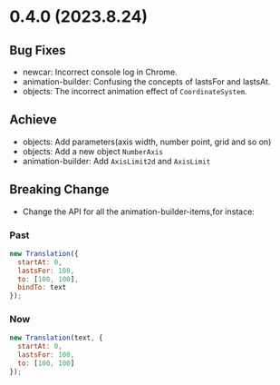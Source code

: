 # 0.4.0 (2023.8.24)

## Bug Fixes
- newcar: Incorrect console log in Chrome.
- animation-builder: Confusing the concepts of lastsFor and lastsAt.
- objects: The incorrect animation effect of `CoordinateSystem`.

## Achieve
- objects: Add parameters(axis width, number point, grid and so on)
- objects: Add a new object `NumberAxis`
- animation-builder: Add `AxisLimit2d` and `AxisLimit`

## Breaking Change
- Change the API for all the animation-builder-items,for instace:
### Past
```javascript
new Translation({
  startAt: 0,
  lastsFor: 100,
  to: [100, 100],
  bindTo: text
});
```
### Now
```javascript
new Translation(text, {
  startAt: 0,
  lastsFor: 100,
  to: [100, 100]
});
```
